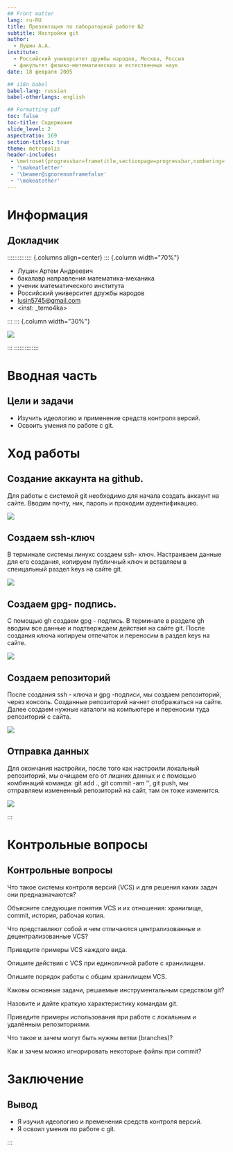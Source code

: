 ```yaml
---
## Front matter
lang: ru-RU
title: Презентация по лабораторной работе №2
subtitle: Настройки git
author:
  - Лушин А.А.
institute:
  - Российский университет дружбы народов, Москва, Россия
  - факультет физико-математических и естественных наук
date: 18 февраля 2005

## i18n babel
babel-lang: russian
babel-otherlangs: english

## Formatting pdf
toc: false
toc-title: Содержание
slide_level: 2
aspectratio: 169
section-titles: true
theme: metropolis
header-includes:
 - \metroset{progressbar=frametitle,sectionpage=progressbar,numbering=fraction}
 - '\makeatletter'
 - '\beamer@ignorenonframefalse'
 - '\makeatother'
---
```


# Информация

## Докладчик

:::::::::::::: {.columns align=center}
::: {.column width="70%"}

  * Лушин Артем Андреевич
  * бакалавр направления математика-механика
  * ученик математического института
  * Российский университет дружбы народов
  * [lusin5745@gmail.com](lusin5745@gmail.com)
  * <inst: _temo4ka>

:::
::: {.column width="30%"}

![](./image/me.jpeg)

:::
::::::::::::::

# Вводная часть

## Цели и задачи

- Изучить идеологию и применение средств контроля версий.
- Освоить умения по работе с git.

# Ход работы

## Создание аккаунта на github.

Для работы с системой git необходимо для начала создать аккаунт на сайте. Вводим почту, ник, пароль и проходим аудентификацию.

![](./image/image.png)

## Cоздаем ssh-ключ

В терминале системы линукс создаем ssh- ключ. Настраиваем данные для его создания, копируем публичный ключ и вставляем в спеицальный раздел keys на сайте git.

![](./image/image(5).png)

## Создаем gpg- подпись.

С помощью gh создаем gpg - подпись. В терминале в разделе gh вводим все данные и подтверждаем действия на сайте git. После создания ключа копируем отпечаток и переносим в раздел keys на сайте.

![](./image/1.png)

## Создаем репозиторий

После создания ssh - ключа и gpg -подписи, мы создаем репозиторий, через консоль. Созданные репозиторий начнет отображаться на сайте. Далее создаем нужные каталоги на компьютере и переносим туда репозиторий с сайта.

![](./image/25.png)

## Отправка данных

Для окончания настройки, после того как настроили локальный репозиторий, мы очищаем его от лишних данных и с помощью комбинаций команда: git add ., git commit -am '', git push, мы отправляем измененный репозиторий на сайт, там он тоже изменится.

![](./image/image(13).png)

:::

# Контрольные вопросы

## Контрольные вопросы

Что такое системы контроля версий (VCS) и для решения каких задач они предназначаются?

Объясните следующие понятия VCS и их отношения: хранилище, commit, история, рабочая копия.

Что представляют собой и чем отличаются централизованные и децентрализованные VCS?

Приведите примеры VCS каждого вида.

Опишите действия с VCS при единоличной работе с хранилищем.

Опишите порядок работы с общим хранилищем VCS.

Каковы основные задачи, решаемые инструментальным средством git?

Назовите и дайте краткую характеристику командам git.

Приведите примеры использования при работе с локальным и удалённым репозиториями.

Что такое и зачем могут быть нужны ветви (branches)?

Как и зачем можно игнорировать некоторые файлы при commit?

# Заключение

## Вывод

- Я изучил идеологию и пременения средств контроля версий.
- Я освоил умения по работе с git.

:::

